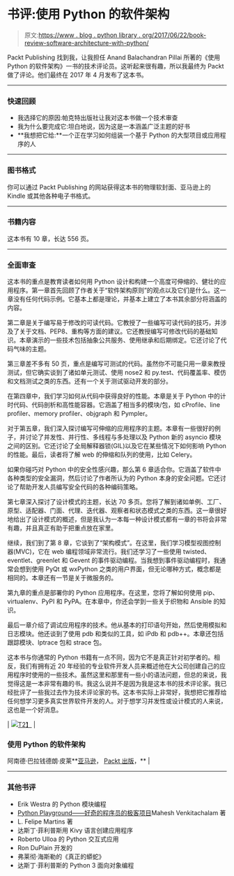 # 书评:使用 Python 的软件架构

> 原文:[https://www . blog . python library . org/2017/06/22/book-review-software-architecture-with-python/](https://www.blog.pythonlibrary.org/2017/06/22/book-review-software-architecture-with-python/)

Packt Publishing 找到我，让我担任 Anand Balachandran Pillai 所著的《使用 Python 的软件架构》一书的技术评论员。这听起来很有趣，所以我最终为 Packt 做了评论。他们最终在 2017 年 4 月发布了这本书。

* * *

### 快速回顾

*   我选择它的原因:帕克特出版社让我对这本书做一个技术审查
*   我为什么要完成它:坦白地说，因为这是一本涵盖广泛主题的好书
*   **我想把它给:**一个正在学习如何组装一个基于 Python 的大型项目或应用程序的人

* * *

### 图书格式

你可以通过 Packt Publishing 的网站获得这本书的物理软封面、亚马逊上的 Kindle 或其他各种电子书格式。

* * *

### 书籍内容

这本书有 10 章，长达 556 页。

* * *

### 全面审查

这本书的重点是教育读者如何用 Python 设计和构建一个高度可伸缩的、健壮的应用程序。第一章首先回顾了作者关于“软件架构原则”的观点以及它们是什么。这一章没有任何代码示例。它基本上都是理论，并基本上建立了本书其余部分将涵盖的内容。

第二章是关于编写易于修改的可读代码。它教授了一些编写可读代码的技巧，并涉及了关于文档、PEP8、重构等方面的建议。它还教授编写可修改代码的基础知识。本章演示的一些技术包括抽象公共服务、使用继承和后期绑定。它还讨论了代码气味的主题。

第三章差不多有 50 页，重点是编写可测试的代码。虽然你不可能只用一章来教授测试，但它确实谈到了诸如单元测试、使用 nose2 和 py.test、代码覆盖率、模仿和文档测试之类的东西。还有一个关于测试驱动开发的部分。

在第四章中，我们学习如何从代码中获得良好的性能。本章是关于 Python 中的计时代码、代码剖析和高性能容器。它涵盖了相当多的模块/包，如 cProfile、line profiler、memory profiler、objgraph 和 Pympler。

对于第五章，我们深入探讨编写可伸缩的应用程序的主题。本章有一些很好的例子，并讨论了并发性、并行性、多线程与多处理以及 Python 新的 asyncio 模块之间的区别。它还讨论了全局解释器锁(GIL)以及它在某些情况下如何影响 Python 的性能。最后，读者将了解 web 的伸缩和队列的使用，比如 Celery。

如果你碰巧对 Python 中的安全性感兴趣，那么第 6 章适合你。它涵盖了软件中各种类型的安全漏洞，然后讨论了作者所认为的 Python 本身的安全问题。它还讨论了帮助开发人员编写安全代码的各种编码策略。

第七章深入探讨了设计模式的主题，长达 70 多页。您将了解到诸如单例、工厂、原型、适配器、门面、代理、迭代器、观察者和状态模式之类的东西。这一章很好地给出了设计模式的概述，但是我认为一本每一种设计模式都有一章的书将会非常有趣，并且真正有助于把重点放在家里。

继续，我们到了第 8 章，它谈到了“架构模式”。在这里，我们学习模型视图控制器(MVC)，它在 web 编程领域非常流行。我们还学习了一些使用 twisted、eventlet、greenlet 和 Gevent 的事件驱动编程。当我想到事件驱动编程时，我通常会想到使用 PyQt 或 wxPython 之类的用户界面，但无论哪种方式，概念都是相同的。本章还有一节是关于微服务的。

第九章的重点是部署你的 Python 应用程序。在这里，您将了解如何使用 pip、virtualenv、PyPI 和 PyPA。在本章中，你还会学到一些关于织物和 Ansible 的知识。

最后一章介绍了调试应用程序的技术。他从基本的打印语句开始，然后使用模拟和日志模块。他还谈到了使用 pdb 和类似的工具，如 iPdb 和 pdb++。本章还包括跟踪模块、lptrace 包和 strace 包。

这本书与你通常的 Python 书籍有一点不同，因为它不是真正针对初学者的。相反，我们有拥有近 20 年经验的专业软件开发人员来概述他在大公司创建自己的应用程序时使用的一些技术。虽然这里和那里有一些小的语法问题，但总的来说，我觉得这是一本非常有趣的书。我这么说并不是因为我是这本书的技术评论家。我已经批评了一些我过去作为技术评论家的书。这本书实际上非常好，我想把它推荐给任何想学习更多真实世界软件开发的人。对于想学习并发性或设计模式的人来说，这也是一个好消息。

| [![](../Images/1607bb9de40d564fb7a067da9fb676a8.png)T2】](http://amzn.to/2tbgE3s) | 

### 使用 Python 的软件架构

阿南德·巴拉钱德朗·皮莱**[亚马逊](http://amzn.to/2tbgE3s)， [Packt 出版](https://www.packtpub.com/application-development/software-architecture-python)，** |

* * *

### 其他书评

*   Erik Westra 的 Python 模块编程
*   [Python Playground——好奇的程序员的极客项目](https://www.blog.pythonlibrary.org/2015/12/11/book-review-python-playground-geeky-projects-for-the-curious-programmer/)Mahesh Venkitachalam 著
*   L. Felipe Martins 著
*   达斯丁·菲利普斯用 Kivy 语言创建应用程序
*   Roberto Ulloa 的 Python 交互式应用
*   Ron DuPlain 开发的
*   弗莱彻·海斯勒的《真正的蟒蛇》
*   达斯丁·菲利普斯的 Python 3 面向对象编程
